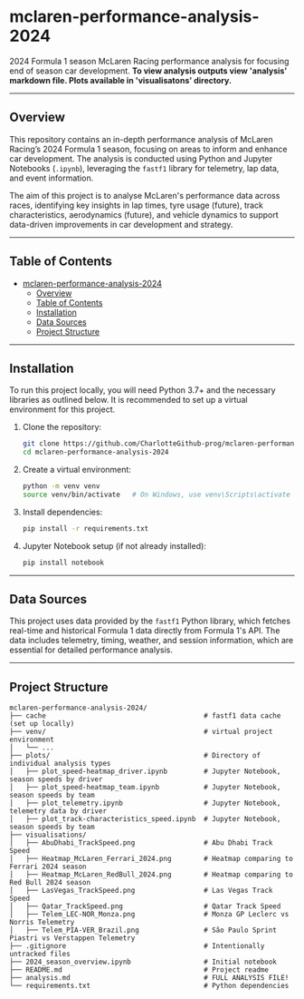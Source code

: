 # mclaren-performance-analysis-2024
2024 Formula 1 season McLaren Racing performance analysis for focusing end of season car development.
**To view analysis outputs view 'analysis' markdown file. Plots available in 'visualisatons' directory.**

---

## Overview

This repository contains an in-depth performance analysis of McLaren Racing’s 2024 Formula 1 season, focusing on areas to inform and enhance car development. The analysis is conducted using Python and Jupyter Notebooks (`.ipynb`), leveraging the `fastf1` library for telemetry, lap data, and event information.

The aim of this project is to analyse McLaren's performance data across races, identifying key insights in lap times, tyre usage (future), track characteristics, aerodynamics (future), and vehicle dynamics to support data-driven improvements in car development and strategy.

---

## Table of Contents

- [mclaren-performance-analysis-2024](#mclaren-performance-analysis-2024)
  - [Overview](#overview)
  - [Table of Contents](#table-of-contents)
  - [Installation](#installation)
  - [Data Sources](#data-sources)
  - [Project Structure](#project-structure)

---

## Installation

To run this project locally, you will need Python 3.7+ and the necessary libraries as outlined below. It is recommended to set up a virtual environment for this project.

1. Clone the repository:

    ```bash
    git clone https://github.com/CharlotteGithub-prog/mclaren-performance-analysis-2024.git
    cd mclaren-performance-analysis-2024
    ```

2. Create a virtual environment:

    ```bash
    python -m venv venv
    source venv/bin/activate   # On Windows, use venv\Scripts\activate
    ```

3. Install dependencies:

    ```bash
    pip install -r requirements.txt
    ```

4. Jupyter Notebook setup (if not already installed):

    ```bash
    pip install notebook
    ```

---

## Data Sources

This project uses data provided by the `fastf1` Python library, which fetches real-time and historical Formula 1 data directly from Formula 1's API. The data includes telemetry, timing, weather, and session information, which are essential for detailed performance analysis.

---

## Project Structure

```plaintext
mclaren-performance-analysis-2024/
├── cache                                       # fastf1 data cache (set up locally)
├── venv/                                       # virtual project environment
│   └── ...
├── plots/                                      # Directory of individual analysis types
│   ├── plot_speed-heatmap_driver.ipynb         # Jupyter Notebook, season speeds by driver
│   ├── plot_speed-heatmap_team.ipynb           # Jupyter Notebook, season speeds by team
│   ├── plot_telemetry.ipynb                    # Jupyter Notebook, telemetry data by driver
│   ├── plot_track-characteristics_speed.ipynb  # Jupyter Notebook, season speeds by team
├── visualisations/                             
│   ├── AbuDhabi_TrackSpeed.png                 # Abu Dhabi Track Speed 
│   ├── Heatmap_McLaren_Ferrari_2024.png        # Heatmap comparing to Ferrari 2024 season
│   ├── Heatmap_McLaren_RedBull_2024.png        # Heatmap comparing to Red Bull 2024 season
│   ├── LasVegas_TrackSpeed.png                 # Las Vegas Track Speed 
│   ├── Qatar_TrackSpeed.png                    # Qatar Track Speed 
│   ├── Telem_LEC-NOR_Monza.png                 # Monza GP Leclerc vs Norris Telemetry
│   ├── Telem_PIA-VER_Brazil.png                # São Paulo Sprint Piastri vs Verstappen Telemetry
├── .gitignore                                  # Intentionally untracked files
├── 2024_season_overview.ipynb                  # Initial notebook
├── README.md                                   # Project readme
├── analysis.md                                 # FULL ANALYSIS FILE!
└── requirements.txt                            # Python dependencies 
